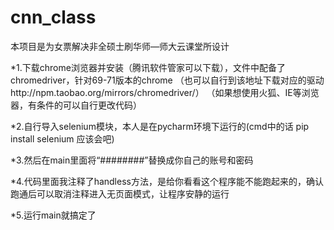# cnn_class
本项目是为女票解决非全硕士刷华师—师大云课堂所设计

*1.下载chrome浏览器并安装（腾讯软件管家可以下载），文件中配备了chromedriver，针对69-71版本的chrome
（也可以自行到该地址下载对应的驱动http://npm.taobao.org/mirrors/chromedriver/）
（如果想使用火狐、IE等浏览器，有条件的可以自行更改代码）

*2.自行导入selenium模块，本人是在pycharm环境下运行的(cmd中的话 pip install selenium 应该会吧)

*3.然后在main里面将“########”替换成你自己的账号和密码

*4.代码里面我注释了handless方法，是给你看看这个程序能不能跑起来的，确认跑通后可以取消注释进入无页面模式，让程序安静的运行

*5.运行main就搞定了
